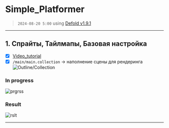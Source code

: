 # Simple_Platformer

> `2024-08-20 5:00` using [Defold v1.9.1](https://defold.com/)

---

## 1. Спрайты, Тайлмапы, Базовая настройка

- [x] [Video_tutorial](https://www.youtube.com/watch?v=_EaoMUae-eg)
- [x] `/main/main.collection` -> наполнение сцены для рендеринга
![Outline/Collection](https://github.com/user-attachments/assets/fdc39feb-c0ea-471a-9295-41993b573cd6)

### In progress

![prgrss](https://github.com/user-attachments/assets/8daacdd9-20b3-4255-95fa-8cebcff4b30b)
  
### Result

![rslt](https://github.com/user-attachments/assets/3d778d6f-7c28-4a34-89da-5d23e9b8d186)

---
